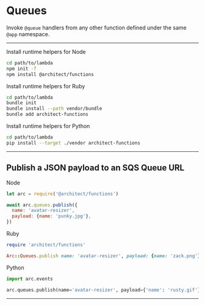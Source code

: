 # Queues 

Invoke `@queue` handlers from any other function defined under the same `@app` namespace.

---

Install runtime helpers for Node

```bash
cd path/to/lambda
npm init -f
npm install @architect/functions
```

Install runtime helpers for Ruby

```bash
cd path/to/lambda
bundle init
bundle install --path vendor/bundle
bundle add architect-functions
```

Install runtime helpers for Python

```bash
cd path/to/lambda
pip install --target ./vendor architect-functions
```

---

## Publish a JSON payload to an SQS Queue URL

Node

```javascript
let arc = require('@architect/functions')

await arc.queues.publish({
  name: 'avatar-resizer',
  payload: {name: 'punky.jpg'},
})
```

Ruby

```ruby
require 'architect/functions'

Arc::Queues.publish name: 'avatar-resizer', payload: {name: 'zack.png'}
```

Python

```python
import arc.events

arc.queues.publish(name='avatar-resizer', payload={'name': 'rusty.gif'})
```

---
